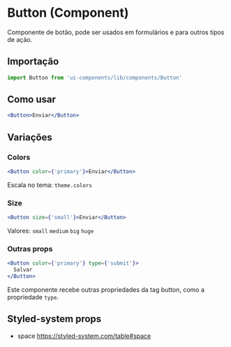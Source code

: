 # Button (Component)

Componente de botão, pode ser usados em formulários e para outros tipos de ação.

## Importação

```js
import Button from 'ui-components/lib/components/Button'
```

## Como usar

```jsx
<Button>Enviar</Button>
```

## Variações

### Colors

```jsx
<Button color={'primary'}>Enviar</Button>
```

Escala no tema: `theme.colors`

### Size

```jsx
<Button size={'small'}>Enviar</Button>
```

Valores: `small` `medium` `big` `huge`

### Outras props

```jsx
<Button color={'primary'} type={'submit'}>
  Salvar
</Button>
```

Este componente recebe outras propriedades da tag button, como a propriedade `type`.

## Styled-system props

- space https://styled-system.com/table#space
